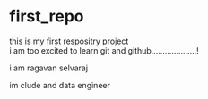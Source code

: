 # first_repo
this is my first respositry project<br>
i am too excited to learn git and github....................!

i am ragavan selvaraj

im clude and data engineer 
